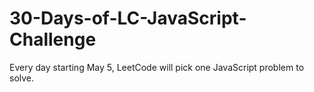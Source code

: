 # 30-Days-of-LC-JavaScript-Challenge
Every day starting May 5, LeetCode will pick one JavaScript problem to solve.
